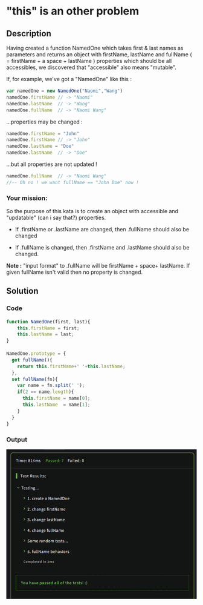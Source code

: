 # "this" is an other problem

## Description

Having created a function NamedOne which takes first & last names as parameters and returns an object with firstName, lastName and fullName ( = firstName + a space + lastName ) properties which should be all accessibles, we discovered that "accessible" also means "mutable".

If, for example, we've got a "NamedOne" like this :

```JavaScript
var namedOne = new NamedOne("Naomi","Wang")
namedOne.firstName // -> "Naomi"
namedOne.lastName  // -> "Wang"
namedOne.fullName  // -> "Naomi Wang"
```

...properties may be changed :

```JavaScript
namedOne.firstName = "John"
namedOne.firstName // -> "John"
namedOne.lastName = "Doe"
namedOne.lastName  // -> "Doe"
```

...but all properties are not updated !

```JavaScript
namedOne.fullName  // -> "Naomi Wang" 
//-- Oh no ! we want fullName == "John Doe" now !
```

### Your mission:

So the purpose of this kata is to create an object with accessible and "updatable" (can i say that?) properties.

- If .firstName or .lastName are changed, then .fullName should also be changed
  
- If .fullName is changed, then .firstName and .lastName should also be changed.
  
**Note :** "input format" to .fullName will be firstName + space+ lastName. If given fullName isn't valid then no property is changed.
## Solution

### Code

```JavaScript
function NamedOne(first, last){
    this.firstName = first;
    this.lastName = last;
}

NamedOne.prototype = {
  get fullName(){
    return this.firstName+' '+this.lastName;
  },
  set fullName(fn){
    var name = fn.split(' ');
    if(2 == name.length){
      this.firstName = name[0];
      this.lastName  = name[1];
    }
  }
}
```

### Output

<img src="./../Images/another.png" alt="drawing"/><br>